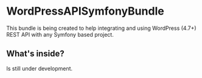 WordPressAPISymfonyBundle
========================

This bundle is being created to help integrating and using WordPress (4.7+) REST API with any Symfony based project.  

What's inside?
--------------
Is still under development. 